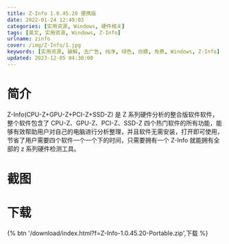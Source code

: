 ```yaml
---
title: Z-Info 1.0.45.20 便携版
date: 2022-01-24 12:49:03
categories: [实用资源, Windows, 硬件相关]
tags: [英文, 实用资源, Windows, Z-Info]
urlname: zinfo
cover: /img/Z-Info/1.jpg
keywords: [实用资源, 破解, 去广告, 纯净, 绿色, 白嫖, 免费, Windows, Z-Info]
updated: 2023-12-05 04:30:00
---
```


# 简介

Z-Info(CPU-Z+GPU-Z+PCI-Z+SSD-Z) 是 Z 系列硬件分析的整合版软件软件，整个软件包含了 CPU-Z、GPU-Z、PCI-Z、SSD-Z 四个热门软件的所有功能，能够有效帮助用户对自己的电脑进行分析整理，并且软件无需安装，打开即可使用，节省了用户需要四个软件一个一个下的时间，只需要拥有一个 Z-Info 就能拥有全部的 z 系列硬件检测工具。

# 截图

[](/img/Z-Info/2.jpg)
[](/img/Z-Info/3.jpg)

# 下载

{% btn '/download/index.html?f=Z-Info-1.0.45.20-Portable.zip',下载 %}
